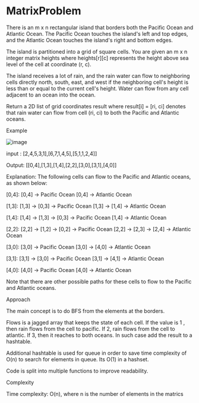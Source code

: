 # MatrixProblem

There is an m x n rectangular island that borders both the Pacific Ocean and Atlantic Ocean. The Pacific Ocean touches the island's left and top edges, and the Atlantic Ocean touches the island's right and bottom edges.

The island is partitioned into a grid of square cells. You are given an m x n integer matrix heights where heights[r][c] represents the height above sea level of the cell at coordinate (r, c).

The island receives a lot of rain, and the rain water can flow to neighboring cells directly north, south, east, and west if the neighboring cell's height is less than or equal to the current cell's height. Water can flow from any cell adjacent to an ocean into the ocean.

Return a 2D list of grid coordinates result where result[i] = [ri, ci] denotes that rain water can flow from cell (ri, ci) to both the Pacific and Atlantic oceans.

Example 

 ![image](https://user-images.githubusercontent.com/51465563/212207006-91086acc-593f-4d91-bdc9-30c4d73b30fb.png)
 
 input : [2,4,5,3,1],[6,7,1,4,5],[5,1,1,2,4]]
 
Output: [[0,4],[1,3],[1,4],[2,2],[3,0],[3,1],[4,0]]

Explanation: The following cells can flow to the Pacific and Atlantic oceans, as shown below:

[0,4]: [0,4] -> Pacific Ocean 
       [0,4] -> Atlantic Ocean
       
[1,3]: [1,3] -> [0,3] -> Pacific Ocean 
       [1,3] -> [1,4] -> Atlantic Ocean
       
[1,4]: [1,4] -> [1,3] -> [0,3] -> Pacific Ocean 
       [1,4] -> Atlantic Ocean
       
[2,2]: [2,2] -> [1,2] -> [0,2] -> Pacific Ocean 
       [2,2] -> [2,3] -> [2,4] -> Atlantic Ocean
       
[3,0]: [3,0] -> Pacific Ocean 
       [3,0] -> [4,0] -> Atlantic Ocean
       
[3,1]: [3,1] -> [3,0] -> Pacific Ocean 
       [3,1] -> [4,1] -> Atlantic Ocean
       
[4,0]: [4,0] -> Pacific Ocean 
       [4,0] -> Atlantic Ocean
       
Note that there are other possible paths for these cells to flow to the Pacific and Atlantic oceans.

Approach

The main concept is to do BFS from the elements at the borders.

Flows is a jagged array that keeps the state of each cell.
If the value is 1 , then rain flows from the cell to pacific.
If 2, rain flows from the cell to atlantic.
If 3, then it reaches to both oceans. In such case add the result to a hashtable.

Additional hashtable is used for queue in order to save time complexity of O(n) to search for elements in queue. Its O(1) in a hashset.

Code is split into multiple functions to improve readability.

Complexity

Time complexity:
O(n), where n is the number of elements in the matrics



